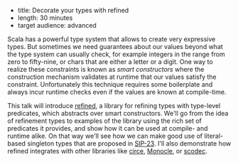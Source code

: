 * title: Decorate your types with refined
* length: 30 minutes
* target audience: advanced

Scala has a powerful type system that allows to create very expressive
types. But sometimes we need guarantees about our values beyond what the
type system can usually check, for example integers in the range from
zero to fifty-nine, or chars that are either a letter or a digit. One
way to realize these constraints is known as *smart constructors* where
the construction mechanism validates at runtime that our values satisfy
the constraint. Unfortunately this technique requires some boilerplate
and always incur runtime checks even if the values are known at
compile-time.

This talk will introduce [refined](https://github.com/fthomas/refined),
a library for refining types with type-level predicates, which abstracts
over smart constructors. We'll go from the idea of refinement types to
examples of the library using the rich set of predicates it provides,
and show how it can be used at compile- and runtime alike. On that way
we'll see how we can make good use of literal-based singleton types that
are proposed in [SIP-23](http://docs.scala-lang.org/sips/pending/42.type.html).
I'll also demonstrate how refined integrates with other libraries like
[circe](https://github.com/travisbrown/circe),
[Monocle](https://github.com/julien-truffaut/Monocle),
or [scodec](http://scodec.org/).
